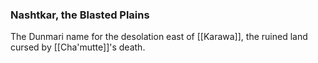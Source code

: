 ### Nashtkar, the Blasted Plains

The Dunmari name for the desolation east of [[Karawa]], the ruined land cursed by [[Cha'mutte]]'s death. 
